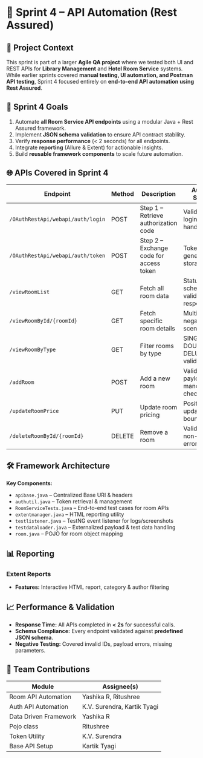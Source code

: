 
# 🚀 Sprint 4 – API Automation (Rest Assured)

## 📌 Project Context

This sprint is part of a larger **Agile QA project** where we tested both UI and REST APIs for **Library Management** and **Hotel Room Service** systems.
While earlier sprints covered **manual testing, UI automation, and Postman API testing**, Sprint 4 focused entirely on **end-to-end API automation using Rest Assured**.

## 🎯 Sprint 4 Goals

1. Automate **all Room Service API endpoints** using a modular Java + Rest Assured framework.
2. Implement **JSON schema validation** to ensure API contract stability.
3. Verify **response performance** (< 2 seconds) for all endpoints.
4. Integrate **reporting** (Allure & Extent) for actionable insights.
5. Build **reusable framework components** to scale future automation.

## 🌐 APIs Covered in Sprint 4

| Endpoint                          | Method | Description                             | Automated Scenarios                           |
| --------------------------------- | ------ | --------------------------------------- | --------------------------------------------- |
| `/OAuthRestApi/webapi/auth/login` | POST   | Step 1 – Retrieve authorization code    | Valid/invalid login, error handling           |
| `/OAuthRestApi/webapi/auth/token` | POST   | Step 2 – Exchange code for access token | Token generation & storage                    |
| `/viewRoomList`                   | GET    | Fetch all room data                     | Status code, schema validation, response time |
| `/viewRoomById/{roomId}`          | GET    | Fetch specific room details             | Multiple IDs, negative scenarios              |
| `/viewRoomByType`                 | GET    | Filter rooms by type                    | SINGLE, DOUBLE, DELUXE validation             |
| `/addRoom`                        | POST   | Add a new room                          | Valid/invalid payload, mandatory field checks |
| `/updateRoomPrice`                | PUT    | Update room pricing                     | Positive/negative updates, boundary values    |
| `/deleteRoomById/{roomId}`        | DELETE | Remove a room                           | Valid deletion, non-existent ID error         |

## 🛠 Framework Architecture

**Key Components:**

* `apibase.java` – Centralized Base URI & headers
* `authutil.java` – Token retrieval & management
* `RoomServiceTests.java` – End-to-end test cases for room APIs
* `extentmanager.java` – HTML reporting utility
* `testlistener.java` – TestNG event listener for logs/screenshots
* `testdataloader.java` – Externalized payload & test data handling
* `room.java` – POJO for room object mapping

## 📊 Reporting

### **Extent Reports**

* **Features:** Interactive HTML report, category & author filtering

## 📈 Performance & Validation

* **Response Time:** All APIs completed in **< 2s** for successful calls.
* **Schema Compliance:** Every endpoint validated against **predefined JSON schema**.
* **Negative Testing:** Covered invalid IDs, payload errors, missing parameters.

## 👥 Team Contributions

| Module                | Assignee(s)                 |
| -------------------   | --------------------------- |
| Room API Automation   | Yashika R, Ritushree        |
| Auth API Automation   | K.V. Surendra, Kartik Tyagi |
| Data Driven Framework | Yashika R                   |
| Pojo class            | Ritushree                   |
| Token Utility         | K.V. Surendra               |
| Base API Setup        | Kartik Tyagi                |
